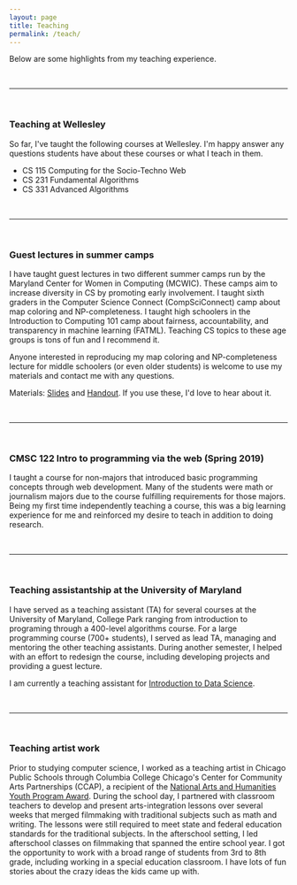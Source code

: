 ```yaml
---
layout: page
title: Teaching
permalink: /teach/
---
```


Below are some highlights from my teaching experience.



<br>
<hr>
<br>


<h3>Teaching at Wellesley</h3>

<p>
  So far, I've taught the following courses at Wellesley.
  I'm happy answer any questions students have about these courses
  or what I teach in them. 
</p>

<ul>
  <li>CS 115 Computing for the Socio-Techno Web </li>
  <li>CS 231 Fundamental Algorithms</li>
  <li>CS 331 Advanced Algorithms</li>
</ul>



<br>
<hr>
<br>


<h3>Guest lectures in summer camps</h3>

<p>
I have taught guest lectures in two different summer camps run by the Maryland Center for Women in Computing (MCWIC). These camps aim to increase diversity in CS by promoting early involvement. I taught sixth graders in the Computer Science Connect (CompSciConnect) camp about map coloring and NP-completeness. I taught high schoolers in the Introduction to Computing 101 camp about fairness, accountability, and transparency in machine learning (FATML). Teaching CS topics to these age groups is tons of fun and I recommend it.
</p>

<p>
Anyone interested in reproducing my map coloring and NP-completeness lecture for middle schoolers (or even older students) is welcome to use my materials and contact me with any questions.
</p>

<p>
Materials: <a href="/files/ColoringIsHard-9-24-19.pdf">Slides</a> and <a href="/files/ColoringHandout.pdf">Handout</a>. If you use these, I'd love to hear about it.
</p>


<br>
<hr>
<br>



<h3>CMSC 122 Intro to programming via the web (Spring 2019)</h3>

<p>
I taught a course for non-majors that introduced basic programming concepts through web development. Many of the students were math or journalism majors due to the course fulfilling requirements for those majors. Being my first time independently teaching a course, this was a big learning experience for me and reinforced my desire to teach in addition to doing research.
</p>


<br>
<hr>
<br>


<h3>Teaching assistantship at the University of Maryland</h3>

<p>
I have served as a teaching assistant (TA) for several courses at the University of Maryland, College Park ranging from introduction to programing through a 400-level algorithms course. For a large programming course (700+ students), I served as lead TA, managing and mentoring the other teaching assistants. During another semester, I helped with an effort to redesign the course, including developing projects and providing a guest lecture.
</p>
<p>
I am currently a teaching assistant for <a href="https://cmsc320.github.io/">Introduction to Data Science</a>.
</p>


<br>
<hr>
<br>


<h3>Teaching artist work</h3>

Prior to studying computer science, I worked as a teaching artist in Chicago Public Schools through Columbia College Chicago's Center for Community Arts Partnerships (CCAP), a recipient of the <a href="https://nasaa-arts.org/nasaa_research/national-arts-humanities-youth-program-awards/">National Arts and Humanities Youth Program Award</a>. During the school day, I partnered with classroom teachers to develop and present arts-integration lessons over several weeks that merged filmmaking with traditional subjects such as math and writing. The lessons were still required to meet state and federal education standards for the traditional subjects. In the afterschool setting, I led afterschool classes on filmmaking that spanned the entire school year. I got the opportunity to work with a broad range of students from 3rd to 8th grade, including working in a special education classroom. I have lots of fun stories about the crazy ideas the kids came up with.
